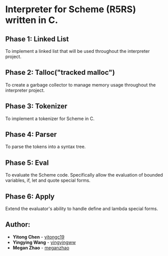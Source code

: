# Interpreter for Scheme (R5RS) written in C.

## Phase 1: Linked List
To implement a linked list that will be used throughout the interpreter project.
## Phase 2: Talloc("tracked malloc")
To create a garbage collector to manage memory usage throughout the interpreter project.
## Phase 3: Tokenizer
To implement a tokenizer for Scheme in C.
## Phase 4: Parser
To parse the tokens into a syntax tree.
## Phase 5: Eval
To evaluate the Scheme code. Specifically allow the evaluation of
bounded variables, if, let and quote special forms.
## Phase 6: Apply
Extend the evaluator's ability to handle define and lambda special forms.

## Author: 
* **Yitong Chen** - [yitongc19](https://github.com/yitongc19)
* **Yingying Wang** - [yingyingww](https://github.com/yingyingww)
* **Megan Zhao** - [meganzhao](https://github.com/meganzhao)
